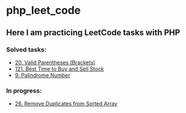 # php_leet_code

## Here I am practicing LeetCode tasks with PHP

### Solved tasks:

- [20. Valid Parentheses (Brackets)](https://leetcode.com/problems/valid-parentheses/description/)
- [121. Best Time to Buy and Sell Stock](https://leetcode.com/problems/best-time-to-buy-and-sell-stock/)
- [9. Palindrome Number](https://leetcode.com/problems/palindrome-number/)


### In progress:
- [26. Remove Duplicates from Sorted Array](https://leetcode.com/problems/remove-duplicates-from-sorted-array/)



